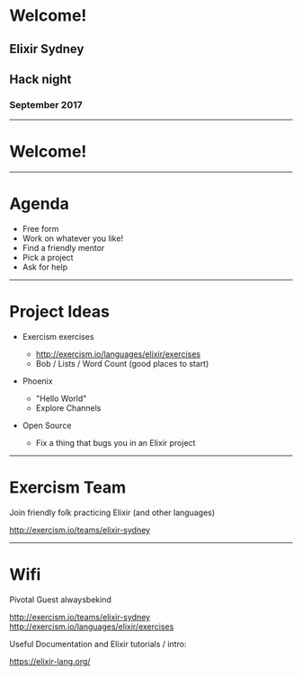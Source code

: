 # Welcome!
## Elixir Sydney
## Hack night
### September 2017

---
# Welcome!

---
# Agenda

- Free form
- Work on whatever you like!
- Find a friendly mentor
- Pick a project
- Ask for help

---
# Project Ideas

- Exercism exercises
  - http://exercism.io/languages/elixir/exercises
  - Bob / Lists / Word Count (good places to start)

- Phoenix
  - "Hello World"
  - Explore Channels

- Open Source
  - Fix a thing that bugs you in an Elixir project

---
# Exercism Team

Join friendly folk practicing Elixir (and other languages)

http://exercism.io/teams/elixir-sydney

---
# Wifi

Pivotal Guest
alwaysbekind

http://exercism.io/teams/elixir-sydney
http://exercism.io/languages/elixir/exercises

Useful Documentation and Elixir tutorials / intro:

https://elixir-lang.org/
